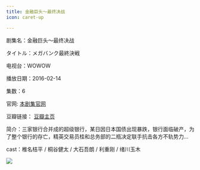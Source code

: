 ```yaml
---
title: 金融巨头～最终决战
icon: caret-up

---
```


剧集名：金融巨头～最终决战

タイトル：メガバンク最終決戦

电视台：WOWOW

播放日期：2016-02-14

集数：6

官网: [本剧集官网](https://www.wowow.co.jp/detail/107949)

豆瓣链接： [豆瓣主页](https://movie.douban.com/subject/26680382/)


简介：三家银行合并成的超级银行，某日因日本国债出现暴跌，银行面临破产，为了整个银行的存亡，精英交易员桂和总务部的二瓶决定联手抗击各方不轨势力… ​​​

cast：椎名桔平 / 桐谷健太 / 大石吾朗 / 利重刚 / 绪川玉木

![](https://listpic.tsgsanjiao.com/2016/2016jrjtzzjz.jpg)